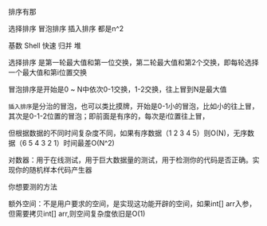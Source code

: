 排序有那

选择排序  冒泡排序 插入排序  都是n^2

基数  Shell  快速  归并  堆


选择排序 是第一轮最大值和第一位交换，第二轮最大值和第2个交换，即每轮选择一个最大值和第i位置交换


冒泡排序是开始是0 ~ N中依次0-1交换，1-2交换，往上冒到N是最大值


`插入排序`是分治的冒泡，也可以类比摸牌，开始是0-1小的冒泡，比如小的往上冒，其次是0-1-2位置的冒泡；即前面是有序的，每次是i位置往上冒，

但根据数据的不同时间复杂度不同，如果有序数据（1 2 3 4 5）则O(N)，无序数据（6 5 4 3 2 1）时间最差O(N^2)







对数器：用于在线测试，用于巨大数据量的测试，用于检测你的代码是否正确。实现你的随机样本代码产生器


你想要测的方法



额外空间：不是用户要求的空间，是实现这功能开辟的空间，如果int[] arr入参，但需要拷贝int[] arr,则空间复杂度依旧是O(1)
